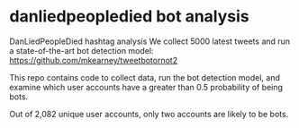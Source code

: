 # danliedpeopledied bot analysis

DanLiedPeopleDied hashtag analysis 
We collect 5000 latest tweets and run a state-of-the-art bot detection model:
https://github.com/mkearney/tweetbotornot2

This repo contains code to collect data, run the bot detection model, and examine which user accounts have a greater than 0.5 probability of being bots.

Out of 2,082 unique user accounts, only two accounts are likely to be bots. 
